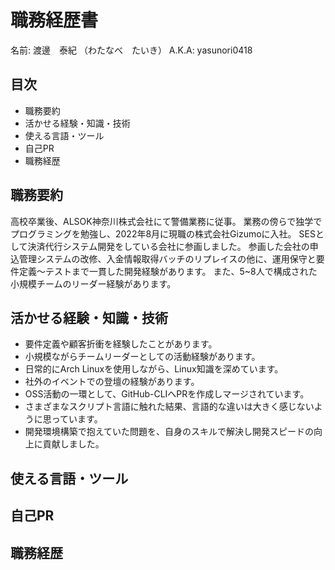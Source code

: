 # 職務経歴書

名前: 渡邊　泰紀 （わたなべ　たいき）
A.K.A: yasunori0418

## 目次

- 職務要約
- 活かせる経験・知識・技術
- 使える言語・ツール
- 自己PR
- 職務経歴

## 職務要約

高校卒業後、ALSOK神奈川株式会社にて警備業務に従事。
業務の傍らで独学でプログラミングを勉強し、2022年8月に現職の株式会社Gizumoに入社。
SESとして決済代行システム開発をしている会社に参画しました。
参画した会社の申込管理システムの改修、入金情報取得バッチのリプレイスの他に、運用保守と要件定義～テストまで一貫した開発経験があります。
また、5~8人で構成された小規模チームのリーダー経験があります。

## 活かせる経験・知識・技術

- 要件定義や顧客折衝を経験したことがあります。
- 小規模ながらチームリーダーとしての活動経験があります。
- 日常的にArch Linuxを使用しながら、Linux知識を深めています。
- 社外のイベントでの登壇の経験があります。
- OSS活動の一環として、GitHub-CLIへPRを作成しマージされています。
- さまざまなスクリプト言語に触れた結果、言語的な違いは大きく感じないように思っています。
- 開発環境構築で抱えていた問題を、自身のスキルで解決し開発スピードの向上に貢献しました。

## 使える言語・ツール

## 自己PR

## 職務経歴
